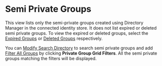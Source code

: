 # Semi Private Groups

This view lists only the semi-private groups created using Directory Manager in the connected
identity store. It does not list expired or deleted semi private groups. To view the expired or
deleted groups, select the [Expired Groups](/docs/directorymanager/11.1/directorymanager/portal/group/allexpiredgroups.md) or
[Deleted Groups](/docs/directorymanager/11.1/directorymanager/portal/group/recyclebin/overview.md) respectively.

You can [Modify Search Directory](allgroups.md#modify-search-directory) to search semi private
groups and add [Filter All Groups](allgroups.md#filter-all-groups) by clicking **Private Group Grid
Filters**. All the semi private groups matching the filters will be displayed.
